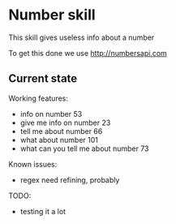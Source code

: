 # Number skill

This skill gives useless info about a number

To get this done we use http://numbersapi.com


## Current state

Working features:
 - info on number 53
 - give me info on number 23
 - tell me about number 66
 - what about number 101
 - what can you tell me about number 73

Known issues:
 - regex need refining, probably

TODO:
 - testing it a lot
